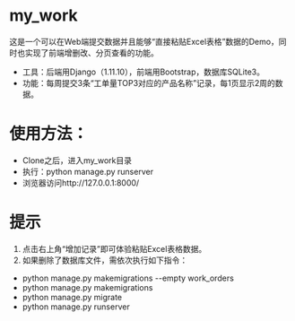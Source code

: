 # my_work
这是一个可以在Web端提交数据并且能够“直接粘贴Excel表格”数据的Demo，同时也实现了前端增删改、分页查看的功能。
 - 工具：后端用Django（1.11.10），前端用Bootstrap，数据库SQLite3。
 - 功能：每周提交3条“工单量TOP3对应的产品名称”记录，每1页显示2周的数据。

# 使用方法：
 - Clone之后，进入my_work目录
 - 执行：python manage.py runserver
 - 浏览器访问http://127.0.0.1:8000/
 
 # 提示
 1. 点击右上角“增加记录”即可体验粘贴Excel表格数据。
 2. 如果删除了数据库文件，需依次执行如下指令：
 - python manage.py makemigrations --empty work_orders
 - python manage.py makemigrations
 - python manage.py migrate
 - python manage.py runserver
 
